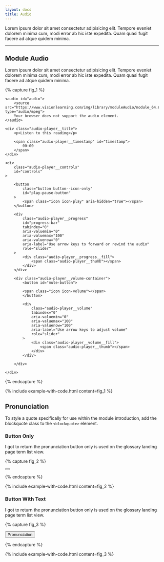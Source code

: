 ```yaml
---
layout: docs
title: Audio
---
```

				
Lorem ipsum dolor sit amet consectetur adipisicing elit. Tempore eveniet dolorem minima cum, modi error ab hic iste expedita. Quam quasi fugit facere ad atque quidem minima.


<hr class="margin-y-4" />

## Module Audio

Lorem ipsum dolor sit amet consectetur adipisicing elit. Tempore eveniet dolorem minima cum, modi error ab hic iste expedita. Quam quasi fugit facere ad atque quidem minima.

{% capture fig_1 %}

<div class="audio-player border border-radius">

    <audio id="audio">
        <source src="https://www.visionlearning.com/img/library/moduleAudio/module_64.mp3" type="audio/mpeg">
        Your browser does not support the audio element.
    </audio>

    <div class="audio-player__title">
        <p>Listen to this reading</p>

        <span class="audio-player__timestamp" id="timestamp">
            00:00
        </span>
    </div>

    <div
        class="audio-player__controls"
        id="controls"
    >

        <button
            class="button button--icon-only"
            id="play-pause-button"
        >
            <span class="icon icon-play" aria-hidden="true"></span>
        </button>

        <div 
            class="audio-player__progress" 
            id="progress-bar" 
            tabindex="0"  
            aria-valuemin="0" 
            aria-valuemax="100" 
            aria-valuenow="0" 
            aria-label="Use arrow keys to forward or rewind the audio"
            role="slider"
        >
            <div class="audio-player__progress__fill">
                <span class="audio-player__thumb"></span>
            </div>
        </div>

        <div class="audio-player__volume-container">
            <button id="mute-button">
            
            <span class="icon icon-volume"></span>
            </button>

            <div 
                class="audio-player__volume"
                tabindex="0" 
                aria-valuemin="0" 
                aria-valuemax="100" 
                aria-valuenow="100" 
                aria-label="Use arrow keys to adjust volume"
                role="slider" 
            >
                <div class="audio-player__volume__fill">
                    <span class="audio-player__thumb"></span>
                </div>
            </div>
        
        </div>

    </div>

</div>

{% endcapture %}

{% include example-with-code.html content=fig_1 %}

## Pronunciation
To style a quote specifically for use within the module introduction, add the blockquote class to the `<blockquote>` element.

### Button Only

I got to return the pronunciation button only is used on the glossary landing page term list view.

{% capture fig_2 %}

<!-- Button Icon Only -->

<button class="button button--icon-only">
    <span class="icon icon-volume"></span>
</button>

{% endcapture %}

{% include example-with-code.html content=fig_2 %}

### Button With Text

I got to return the pronunciation button only is used on the glossary landing page term list view.

{% capture fig_3 %}

<!-- Button with Text -->

<button class="button button--has-icon">
    <span class="icon icon-volume"></span>
    <span class="button__text">Pronunciation</span>
</button>

{% endcapture %}

{% include example-with-code.html content=fig_3 %}
